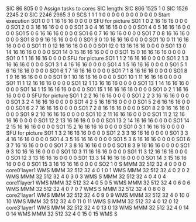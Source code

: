 SIC 86     805    0      0                Assign tasks to cores    SIC length:
SIC 806    1525   1      0
SIC 1526   2245   2      0
SIC 2246   2965   3      0
SCS 1 1 1 1 0 0 0 0 0 0 0 0 0 0 0 0        Start execution
SO1 0  0  1  16 16 16 0  0  0  0        SFU for picture
SO1 1  0  2  16 16 16 0  0  0  0 
SO1 2  0  3  16 16 16 0  0  0  0 
SO1 3  0  4  16 16 16 0  0  0  0 
SO1 4  0  5  16 16 16 0  0  0  0 
SO1 5  0  6  16 16 16 0  0  0  0 
SO1 6  0  7  16 16 16 0  0  0  0 
SO1 7  0  8  16 16 16 0  0  0  0 
SO1 8  0  9  16 16 16 0  0  0  0 
SO1 9  0  10 16 16 16 0  0  0  0 
SO1 10 0  11 16 16 16 0  0  0  0 
SO1 11 0  12 16 16 16 0  0  0  0 
SO1 12 0  13 16 16 16 0  0  0  0 
SO1 13 0  14 16 16 16 0  0  0  0 
SO1 14 0  15 16 16 16 0  0  0  0 
SO1 15 0  16 16 16 16 0  0  0  0 
SO1 0  1  1  16 16 16 0  0  0  0        SFU for picture
SO1 1  1  2  16 16 16 0  0  0  0 
SO1 2  1  3  16 16 16 0  0  0  0 
SO1 3  1  4  16 16 16 0  0  0  0 
SO1 4  1  5  16 16 16 0  0  0  0 
SO1 5  1  6  16 16 16 0  0  0  0 
SO1 6  1  7  16 16 16 0  0  0  0 
SO1 7  1  8  16 16 16 0  0  0  0 
SO1 8  1  9  16 16 16 0  0  0  0 
SO1 9  1  10 16 16 16 0  0  0  0 
SO1 10 1  11 16 16 16 0  0  0  0 
SO1 11 1  12 16 16 16 0  0  0  0 
SO1 12 1  13 16 16 16 0  0  0  0 
SO1 13 1  14 16 16 16 0  0  0  0 
SO1 14 1  15 16 16 16 0  0  0  0 
SO1 15 1  16 16 16 16 0  0  0  0 
SO1 0  2  1  16 16 16 0  0  0  0        SFU for picture
SO1 1  2  2  16 16 16 0  0  0  0 
SO1 2  2  3  16 16 16 0  0  0  0 
SO1 3  2  4  16 16 16 0  0  0  0 
SO1 4  2  5  16 16 16 0  0  0  0 
SO1 5  2  6  16 16 16 0  0  0  0 
SO1 6  2  7  16 16 16 0  0  0  0 
SO1 7  2  8  16 16 16 0  0  0  0 
SO1 8  2  9  16 16 16 0  0  0  0 
SO1 9  2  10 16 16 16 0  0  0  0 
SO1 10 2  11 16 16 16 0  0  0  0 
SO1 11 2  12 16 16 16 0  0  0  0 
SO1 12 2  13 16 16 16 0  0  0  0 
SO1 13 2  14 16 16 16 0  0  0  0 
SO1 14 2  15 16 16 16 0  0  0  0 
SO1 15 2  16 16 16 16 0  0  0  0 
SO1 0  3  1  16 16 16 0  0  0  0        SFU for picture
SO1 1  3  2  16 16 16 0  0  0  0 
SO1 2  3  3  16 16 16 0  0  0  0 
SO1 3  3  4  16 16 16 0  0  0  0 
SO1 4  3  5  16 16 16 0  0  0  0 
SO1 5  3  6  16 16 16 0  0  0  0 
SO1 6  3  7  16 16 16 0  0  0  0 
SO1 7  3  8  16 16 16 0  0  0  0 
SO1 8  3  9  16 16 16 0  0  0  0 
SO1 9  3  10 16 16 16 0  0  0  0 
SO1 10 3  11 16 16 16 0  0  0  0 
SO1 11 3  12 16 16 16 0  0  0  0 
SO1 12 3  13 16 16 16 0  0  0  0 
SO1 13 3  14 16 16 16 0  0  0  0 
SO1 14 3  15 16 16 16 0  0  0  0 
SO1 15 3  16 16 16 16 0  0  0  0 
SO2 1  0
S
MMM 32   512  32   4    0    0    0    0         core0'layer1
WMS
MMM 32   512  32   4    0    1    0    1
WMS
MMM 32   512  32   4    0    2    0    2
WMS
MMM 32   512  32   4    0    3    0    3
WMS
S
MMM 32   512  32   4    0    4    0    4         core1'layer1
WMS
MMM 32   512  32   4    0    5    0    5
WMS
MMM 32   512  32   4    0    6    0    6
WMS
MMM 32   512  32   4    0    7    0    7
WMS
S
MMM 32   512  32   4    0    8    0    8         core2'layer1
WMS
MMM 32   512  32   4    0    9    0    9 
WMS
MMM 32   512  32   4    0    10   0    10
WMS
MMM 32   512  32   4    0    11   0    11
WMS
S
MMM 32   512  32   4    0    12   0    12        core3'layer1
WMS
MMM 32   512  32   4    0    13   0    13
WMS
MMM 32   512  32   4    0    14   0    14
WMS
MMM 32   512  32   4    0    15   0    15
WMS
S